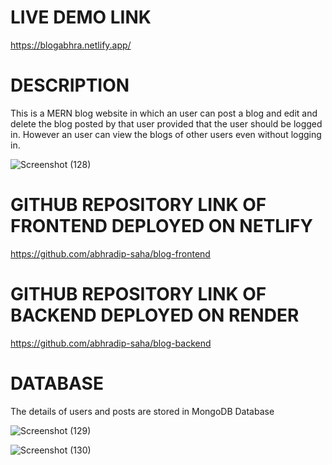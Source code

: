 # LIVE DEMO LINK
https://blogabhra.netlify.app/

# DESCRIPTION
This is a MERN blog website in which an user can post a blog and edit and delete the blog posted by that user provided that the user should be logged in. However an user can view the blogs of other users even without logging in.

![Screenshot (128)](https://github.com/abhradip-saha/blog/assets/110524706/bc644a8d-9451-4f60-a0d8-6f37858443ac)


# GITHUB REPOSITORY LINK OF FRONTEND DEPLOYED ON NETLIFY
https://github.com/abhradip-saha/blog-frontend

# GITHUB REPOSITORY LINK OF BACKEND DEPLOYED ON RENDER
https://github.com/abhradip-saha/blog-backend

# DATABASE
The details of users and posts are stored in MongoDB Database

![Screenshot (129)](https://github.com/abhradip-saha/blog/assets/110524706/4ed75fc5-8802-4101-9b8c-0a1db63a186a)

![Screenshot (130)](https://github.com/abhradip-saha/blog/assets/110524706/46d1deca-cbd1-4837-8105-074f7b7fda3d)
